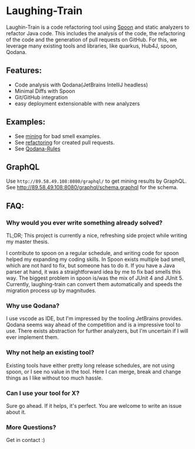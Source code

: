 # Laughing-Train

Laughin-Train is a code refactoring tool using [Spoon](https://github.com/INRIA/spoon) and static analyzers to refactor Java code.
This includes the analysis of the code, the refactoring of the code and the generation of pull requests on GitHub.
For this, we leverage many existing tools and libraries, like quarkus, Hub4J, spoon, Qodana.

## Features:

- Code analysis with Qodana(JetBrains IntelliJ headless)
- Minimal Diffs with Spoon
- Git/GitHub integration
- easy deployment extensionable with new analyzers

## Examples:

- See [mining](https://github.com/MartinWitt/laughing-train/wiki/Mining) for bad smell examples.
- See [refactoring](https://github.com/MartinWitt/laughing-train/wiki/Created-pullrequests) for created pull requests.
- See [Qodana-Rules](https://github.com/MartinWitt/laughing-train/blob/master/code-transformation/src/main/java/xyz/keksdose/spoon/code_solver/analyzer/qodana/QodanaRules.java#L22)
## GraphQL
Use `http://89.58.49.108:8080/graphql/` to get mining results by GraphQL. See http://89.58.49.108:8080/graphql/schema.graphql for the schema.
## FAQ:
### Why would you ever write something already solved?
TL;DR; This project is currently a nice, refreshing side project while writing my master thesis.

I contribute to spoon on a regular schedule, and writing code for spoon helped my expanding my coding skills. In Spoon exists multiple bad smell, which are not hard to fix, but someone has to do it. If you have a Java parser at hand, it was a straightforward idea by me to fix bad smells this way. The biggest problem in spoon is/was the mix of JUnit 4 and JUnit 5. Currently, laughing-train can convert them automatically and speeds the migration process up by magnitudes.

### Why use Qodana?

I use vscode as IDE, but I'm impressed by the tooling JetBrains provides. Qodana seems way ahead of the competition and is a impressive tool to use. There exists abstraction for further analyzers, but I'm uncertain if I will ever implement them.

### Why not help an existing tool?
Existing tools have either pretty long release schedules, are not using spoon, or I see no value in the tool. Here I can merge, break and change things as I like without too much hassle.

### Can I use your tool for X?
Sure go ahead. If it helps, it's perfect. You are welcome to write an issue about it.

### More Questions?
Get in contact :)
